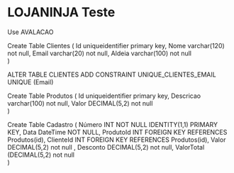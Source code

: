 # LOJANINJA Teste

Use AVALACAO

Create Table Clientes
(
	Id uniqueidentifier primary key,
	Nome varchar(120) not null,
	Email varchar(20) not null,
	Aldeia varchar(100) not null		
)

ALTER TABLE CLIENTES
ADD CONSTRAINT UNIQUE_CLIENTES_EMAIL
UNIQUE (Email)


Create Table Produtos
(
	Id uniqueidentifier primary key,
	Descricao varchar(100) not null,
	Valor DECIMAL(5,2) not null		
)

Create Table Cadastro
(
	Número INT NOT NULL IDENTITY(1,1) PRIMARY KEY,
	Data DateTime NOT NULL, 
	ProdutoId INT FOREIGN KEY REFERENCES Produtos(id),
	ClienteId INT FOREIGN KEY REFERENCES Produtos(id),
	Valor DECIMAL(5,2) not null	,
	Desconto DECIMAL(5,2) not null,
	ValorTotal (DECIMAL(5,2) not null	
)

